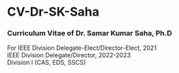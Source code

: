 # CV-Dr-SK-Saha
### Curriculum Vitae of Dr. Samar Kumar Saha, Ph.D  
  
For IEEE Division Delegate-Elect/Director-Elect, 2021  
IEEE Division Delegate/Director, 2022-2023  
Division I (CAS, EDS, SSCS)  
